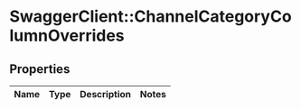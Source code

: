 # SwaggerClient::ChannelCategoryColumnOverrides

## Properties
Name | Type | Description | Notes
------------ | ------------- | ------------- | -------------


